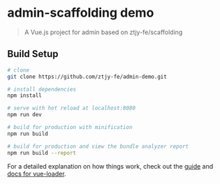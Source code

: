# admin-scaffolding demo

> A Vue.js project for admin based on ztjy-fe/scaffolding

## Build Setup

``` bash
# clone
git clone https://github.com/ztjy-fe/admin-demo.git

# install dependencies
npm install

# serve with hot reload at localhost:8080
npm run dev

# build for production with minification
npm run build

# build for production and view the bundle analyzer report
npm run build --report
```

For a detailed explanation on how things work, check out the [guide](http://vuejs-templates.github.io/webpack/) and [docs for vue-loader](http://vuejs.github.io/vue-loader).
